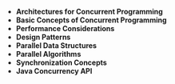 - **Architectures for Concurrent Programming**
- **Basic Concepts of Concurrent Programming**
- **Performance Considerations**
- **Design Patterns**
- **Parallel Data Structures**
- **Parallel Algorithms**
- **Synchronization Concepts**
- **Java Concurrency API**
